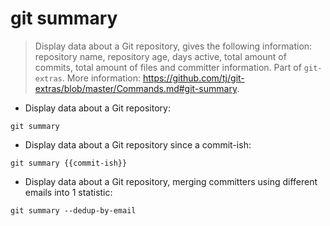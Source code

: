 # git summary

> Display data about a Git repository, gives the following information: repository name, repository age, days active, total amount of commits, total amount of files and committer information.
> Part of `git-extras`.
> More information: <https://github.com/tj/git-extras/blob/master/Commands.md#git-summary>.

- Display data about a Git repository:

`git summary`

- Display data about a Git repository since a commit-ish:

`git summary {{commit-ish}}`

- Display data about a Git repository, merging committers using different emails into 1 statistic:

`git summary --dedup-by-email`
